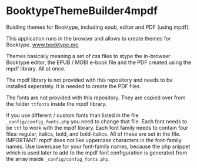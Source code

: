 # BooktypeThemeBuilder4mpdf
Buidling themes for Booktype, including epub, editor and PDF (using mpdf).

This application runs in the browser and allows to create themes for Booktype. www.booktype.pro

Themes basically meaning a set of css files to stype the in-browser Booktype editor, 
the EPUB / MOBI e-book file and the PDF created using the mpdf library. All at once.

The mpdf library is not provided with this repository and needs to be installed seperately. It is needed to create the PDF files.

The fonts are not provided with this repository. They are copied over from the folder `ttfonts` inside the mpdf library.

If you use different / custom fonts than listed in the file `_config/config_fonts.php` you need to change that file.
Each font needs to be `ttf` to work with the mpdf library. Each font family needs to contain four files: 
regular, italics, bold, and bold-italics. All of these are set in the file. 
IMPORTANT: mpdf does not like uppercase characters in the font-family names. Use lowercase for your font-family names, 
because the php snippet which is used later to add to the mpdf font configuration is generated from the array inside 
`_config/config_fonts.php`.